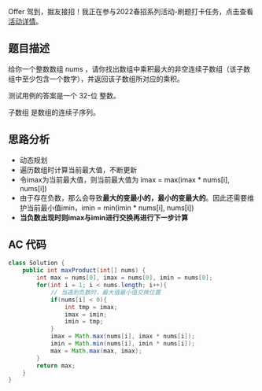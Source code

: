 Offer 驾到，掘友接招！我正在参与2022春招系列活动-刷题打卡任务，点击查看[活动详情](https://juejin.cn/post/7069661622012215309/ "https://juejin.cn/post/7069661622012215309/")。

## 题目描述

给你一个整数数组 nums ，请你找出数组中乘积最大的非空连续子数组（该子数组中至少包含一个数字），并返回该子数组所对应的乘积。

测试用例的答案是一个 32-位 整数。

子数组 是数组的连续子序列。

## 思路分析

- 动态规划
- 遍历数组时计算当前最大值，不断更新
- 令imax为当前最大值，则当前最大值为 imax = max(imax * nums[i], nums[i])
- 由于存在负数，那么会导致**最大的变最小的，最小的变最大的**。因此还需要维护当前最小值imin，imin = min(imin * nums[i], nums[i])
- **当负数出现时则imax与imin进行交换再进行下一步计算**

## AC 代码

```java
class Solution {
    public int maxProduct(int[] nums) {
        int max = nums[0], imax = nums[0], imin = nums[0];
        for(int i = 1; i < nums.length; i++){
            // 当遇到负数时，最大值最小值交换位置
            if(nums[i] < 0){
                int tmp = imax;
                imax = imin;
                imin = tmp;
            }
            imax = Math.max(nums[i], imax * nums[i]);
            imin = Math.min(nums[i], imin * nums[i]);
            max = Math.max(max, imax);
        }
        return max;
    }
}
```

